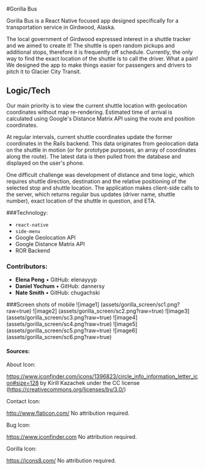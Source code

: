 

#Gorilla Bus

Gorilla Bus is a React Native focused app designed specifically for a transportation service in Girdwood, Alaska.

The local government of Girdwood expressed interest in a shuttle tracker and we aimed to create it! The shuttle is open random pickups and additional stops, therefore it is frequently off schedule. Currently, the only way to find the exact location of the shuttle is to call the driver. What a pain! We designed the app to make things easier for passengers and drivers to pitch it to Glacier City Transit.

## Logic/Tech

Our main priority is to view the current shuttle location with geolocation coordinates without map re-rendering. Estimated time of arrival is calculated using Google's Distance Matrix API using the route and position coordinates.

At regular intervals, current shuttle coordinates update the former coordinates in the Rails backend. This data originates from geolocation data on the shuttle in motion (or for prototype purposes, an array of coordinates along the route). The latest data is then pulled from the database and displayed on the user's phone.

One difficult challenge was development of distance and time logic, which requires shuttle direction, destination and the relative positioning of the selected stop and shuttle location. The application makes client-side calls to the server, which returns regular bus updates (driver name, shuttle number), exact location of the shuttle in question, and ETA.



###Technology:

- `react-native`
- `side-menu`
- Google Geolocation API
- Google Distance Matrix API
- ROR Backend

### Contributors:

- **Elena Peng** •  GitHub: elenayyyp
- **Daniel Yochum**  •  GitHub: dannersy
- **Nate Smith** •  GitHub: chugachski

###Screen shots of mobile
![image1]
(assets/gorilla_screen/sc1.png?raw=true)
![image2]
(assets/gorilla_screen/sc2.png?raw=true)
![image3]
(assets/gorilla_screen/sc3.png?raw=true)
![image4]
(assets/gorilla_screen/sc4.png?raw=true)
![image5]
(assets/gorilla_screen/sc5.png?raw=true)
![image6]
(assets/gorilla_screen/sc6.png?raw=true)

#### Sources:
About Icon:

https://www.iconfinder.com/icons/1396823/circle_info_information_letter_icon#size=128
by Kirill Kazachek under the CC license (https://creativecommons.org/licenses/by/3.0/)

Contact Icon:

http://www.flaticon.com/
No attribution required.

Bug Icon:

https://www.iconfinder.com
No attribution required.

Gorilla Icon:

https://icons8.com/
No attribution required.
